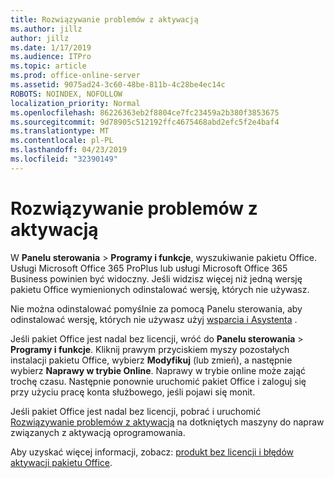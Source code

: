 ```yaml
---
title: Rozwiązywanie problemów z aktywacją
ms.author: jillz
author: jillz
ms.date: 1/17/2019
ms.audience: ITPro
ms.topic: article
ms.prod: office-online-server
ms.assetid: 9075ad24-3c60-48be-811b-4c28be4ec14c
ROBOTS: NOINDEX, NOFOLLOW
localization_priority: Normal
ms.openlocfilehash: 86226363eb2f8804ce7fc23459a2b380f3853675
ms.sourcegitcommit: 9d78905c512192ffc4675468abd2efc5f2e4baf4
ms.translationtype: MT
ms.contentlocale: pl-PL
ms.lasthandoff: 04/23/2019
ms.locfileid: "32390149"
---
```

# <a name="activation-troubleshooting"></a>Rozwiązywanie problemów z aktywacją

W **Panelu sterowania** \> **Programy i funkcje**, wyszukiwanie pakietu Office. Usługi Microsoft Office 365 ProPlus lub usługi Microsoft Office 365 Business powinien być widoczny. Jeśli widzisz więcej niż jedną wersję pakietu Office wymienionych odinstalować wersję, których nie używasz. 
  
Nie można odinstalować pomyślnie za pomocą Panelu sterowania, aby odinstalować wersję, których nie używasz użyj [wsparcia i Asystenta](https://aka.ms/SARA-OfficeUninstall-Alchemy) . 
  
Jeśli pakiet Office jest nadal bez licencji, wróć do **Panelu sterowania** \> **Programy i funkcje**. Kliknij prawym przyciskiem myszy pozostałych instalacji pakietu Office, wybierz **Modyfikuj** (lub zmień), a następnie wybierz **Naprawy w trybie Online**. Naprawy w trybie online może zająć trochę czasu. Następnie ponownie uruchomić pakiet Office i zaloguj się przy użyciu pracę konta służbowego, jeśli pojawi się monit.
  
Jeśli pakiet Office jest nadal bez licencji, pobrać i uruchomić [Rozwiązywanie problemów z aktywacją](https://aka.ms/SARA-OfficeActivation-Alchemy) na dotkniętych maszyny do napraw związanych z aktywacją oprogramowania. 
  
Aby uzyskać więcej informacji, zobacz: [produkt bez licencji i błędów aktywacji pakietu Office](https://support.office.com/article/0d23d3c0-c19c-4b2f-9845-5344fedc4380).
